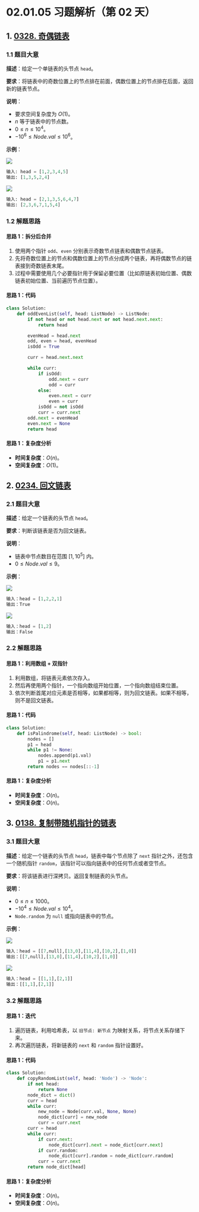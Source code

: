 # 02.01.05 习题解析（第 02 天）

## 1. [0328. 奇偶链表](https://leetcode.cn/problems/odd-even-linked-list/)

### 1.1 题目大意

**描述**：给定一个单链表的头节点 `head`。

**要求**：将链表中的奇数位置上的节点排在前面，偶数位置上的节点排在后面，返回新的链表节点。

**说明**：

- 要求空间复杂度为 $O(1)$。
- $n$ 等于链表中的节点数。
- $0 \le n \le 10^4$。
- $-10^6 \le Node.val \le 10^6$。

**示例**：

![](https://assets.leetcode.com/uploads/2021/03/10/oddeven-linked-list.jpg)

```Python
输入: head = [1,2,3,4,5]
输出: [1,3,5,2,4]
```

![](https://assets.leetcode.com/uploads/2021/03/10/oddeven2-linked-list.jpg)

```Python
输入: head = [2,1,3,5,6,4,7]
输出: [2,3,6,7,1,5,4]
```

### 1.2 解题思路

#### 思路 1：拆分后合并

1. 使用两个指针 `odd`、`even` 分别表示奇数节点链表和偶数节点链表。
2. 先将奇数位置上的节点和偶数位置上的节点分成两个链表，再将偶数节点的链表接到奇数链表末尾。
3. 过程中需要使用几个必要指针用于保留必要位置（比如原链表初始位置、偶数链表初始位置、当前遍历节点位置）。

#### 思路 1：代码

```Python
class Solution:
    def oddEvenList(self, head: ListNode) -> ListNode:
        if not head or not head.next or not head.next.next:
            return head

        evenHead = head.next
        odd, even = head, evenHead
        isOdd = True

        curr = head.next.next

        while curr:
            if isOdd:
                odd.next = curr
                odd = curr
            else:
                even.next = curr
                even = curr
            isOdd = not isOdd
            curr = curr.next
        odd.next = evenHead
        even.next = None
        return head
```

#### 思路 1：复杂度分析

- **时间复杂度**：$O(n)$。
- **空间复杂度**：$O(1)$。

## 2. [0234. 回文链表](https://leetcode.cn/problems/palindrome-linked-list/)

### 2.1 题目大意

**描述**：给定一个链表的头节点 `head`。

**要求**：判断该链表是否为回文链表。

**说明**：

- 链表中节点数目在范围 $[1, 10^5]$ 内。
- $0 \le Node.val \le 9$。

**示例**：

![](https://assets.leetcode.com/uploads/2021/03/03/pal1linked-list.jpg)

```Python
输入：head = [1,2,2,1]
输出：True
```

![](https://assets.leetcode.com/uploads/2021/03/03/pal2linked-list.jpg)

```Python
输入：head = [1,2]
输出：False
```

### 2.2 解题思路

#### 思路 1：利用数组 + 双指针

1. 利用数组，将链表元素依次存入。
2. 然后再使用两个指针，一个指向数组开始位置，一个指向数组结束位置。
3. 依次判断首尾对应元素是否相等，如果都相等，则为回文链表。如果不相等，则不是回文链表。

#### 思路 1：代码

```Python
class Solution:
    def isPalindrome(self, head: ListNode) -> bool:
        nodes = []
        p1 = head
        while p1 != None:
            nodes.append(p1.val)
            p1 = p1.next
        return nodes == nodes[::-1]
```

#### 思路 1：复杂度分析

- **时间复杂度**：$O(n)$。
- **空间复杂度**：$O(n)$。

## 3. [0138. 复制带随机指针的链表](https://leetcode.cn/problems/copy-list-with-random-pointer/)

### 3.1 题目大意

**描述**：给定一个链表的头节点 `head`，链表中每个节点除了 `next` 指针之外，还包含一个随机指针 `random`，该指针可以指向链表中的任何节点或者空节点。

**要求**：将该链表进行深拷贝。返回复制链表的头节点。

**说明**：

- $0 \le n \le 1000$。
- $-10^4 \le Node.val \le 10^4$。
- `Node.random` 为 `null` 或指向链表中的节点。

**示例**：

![](https://assets.leetcode-cn.com/aliyun-lc-upload/uploads/2020/01/09/e1.png)

```Python
输入：head = [[7,null],[13,0],[11,4],[10,2],[1,0]]
输出：[[7,null],[13,0],[11,4],[10,2],[1,0]]
```

![](https://assets.leetcode-cn.com/aliyun-lc-upload/uploads/2020/01/09/e2.png)

```Python
输入：head = [[1,1],[2,1]]
输出：[[1,1],[2,1]]
```

### 3.2 解题思路

#### 思路 1：迭代

1. 遍历链表，利用哈希表，以 `旧节点: 新节点` 为映射关系，将节点关系存储下来。
2. 再次遍历链表，将新链表的 `next` 和 `random` 指针设置好。

#### 思路 1：代码

```Python
class Solution:
    def copyRandomList(self, head: 'Node') -> 'Node':
        if not head:
            return None
        node_dict = dict()
        curr = head
        while curr:
            new_node = Node(curr.val, None, None)
            node_dict[curr] = new_node
            curr = curr.next
        curr = head
        while curr:
            if curr.next:
                node_dict[curr].next = node_dict[curr.next]
            if curr.random:
                node_dict[curr].random = node_dict[curr.random]
            curr = curr.next
        return node_dict[head]
```

#### 思路 1：复杂度分析

- **时间复杂度**：$O(n)$。
- **空间复杂度**：$O(n)$。
